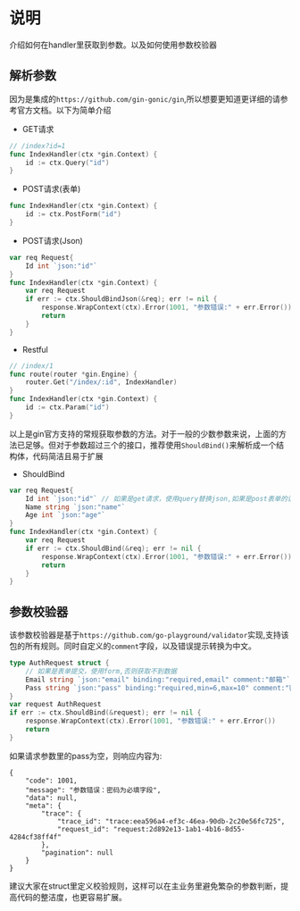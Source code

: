 # 说明
介绍如何在handler里获取到参数。以及如何使用参数校验器

## 解析参数
因为是集成的`https://github.com/gin-gonic/gin`,所以想要更知道更详细的请参考官方文档。以下为简单介绍   
- GET请求
```go
// /index?id=1
func IndexHandler(ctx *gin.Context) {
    id := ctx.Query("id")
}
```
- POST请求(表单)   
```go
func IndexHandler(ctx *gin.Context) {
    id := ctx.PostForm("id")
}
```

- POST请求(Json)
```go
var req Request{
    Id int `json:"id"`
}
func IndexHandler(ctx *gin.Context) {
    var req Request
    if err := ctx.ShouldBindJson(&req); err != nil {
        response.WrapContext(ctx).Error(1001, "参数错误:" + err.Error())
        return
    }
}
```

- Restful   
```go
// /index/1
func route(router *gin.Engine) {
    router.Get("/index/:id", IndexHandler)
}
func IndexHandler(ctx *gin.Context) {
    id := ctx.Param("id")
}
```

以上是gin官方支持的常规获取参数的方法。对于一般的少数参数来说，上面的方法已足够。但对于参数超过三个的接口，推荐使用`ShouldBind()`来解析成一个结构体，代码简洁且易于扩展

- ShouldBind
```go
var req Request{
    Id int `json:"id"` // 如果是get请求，使用query替换json,如果是post表单的请求，使用form替换json
    Name string `json:"name"`
    Age int `json:"age"`
}
func IndexHandler(ctx *gin.Context) {
    var req Request
    if err := ctx.ShouldBind(&req); err != nil {
        response.WrapContext(ctx).Error(1001, "参数错误:" + err.Error())
        return
    }
}
```

## 参数校验器
该参数校验器是基于`https://github.com/go-playground/validator`实现,支持该包的所有规则。同时自定义的`comment`字段，以及错误提示转换为中文。
```go
type AuthRequest struct {
    // 如果是表单提交，使用form,否则获取不到数据
    Email string `json:"email" binding:"required,email" comment:"邮箱"` // 参数必填，同时验证邮箱格式
    Pass string `json:"pass" binding:"required,min=6,max=10" comment:"密码"` // 参数必填，同时要求密码长度为6~10位
}
var request AuthRequest
if err := ctx.ShouldBind(&request); err != nil { 
    response.WrapContext(ctx).Error(1001, "参数错误:" + err.Error())
    return
}
```
如果请求参数里的pass为空，则响应内容为: 
```
{
    "code": 1001,
    "message": "参数错误：密码为必填字段",
    "data": null,
    "meta": {
        "trace": {
            "trace_id": "trace:eea596a4-ef3c-46ea-90db-2c20e56fc725",
            "request_id": "request:2d892e13-1ab1-4b16-8d55-4284cf38ff4f"
        },
        "pagination": null
    }
}
```
建议大家在struct里定义校验规则，这样可以在主业务里避免繁杂的参数判断，提高代码的整洁度，也更容易扩展。